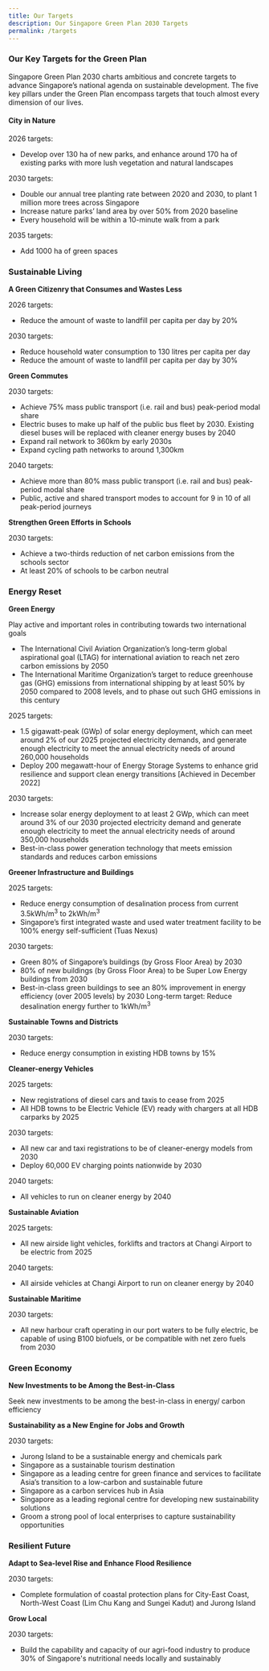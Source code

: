 ```yaml
---
title: Our Targets
description: Our Singapore Green Plan 2030 Targets
permalink: /targets
---
```


### Our Key Targets for the Green Plan
Singapore Green Plan 2030 charts ambitious and concrete targets to advance Singapore’s national agenda on sustainable development. The five key pillars under the Green Plan encompass targets that touch almost every dimension of our lives.

#### City in Nature 

2026 targets:
- Develop over 130 ha of new parks, and enhance around 170 ha of existing parks with more lush vegetation and natural landscapes

2030 targets:
- Double our annual tree planting rate between 2020 and 2030, to plant 1 million more trees across Singapore
- Increase nature parks’ land area by over 50% from 2020 baseline
- Every household will be within a 10-minute walk from a park

2035 targets:
- Add 1000 ha of green spaces

### Sustainable Living

**A Green Citizenry that Consumes and Wastes Less**

2026 targets:
- Reduce the amount of waste to landfill per capita per day by 20%

2030 targets:
- Reduce household water consumption to 130 litres per capita per day
- Reduce the amount of waste to landfill per capita per day by 30%

**Green Commutes**

2030 targets:
- Achieve 75% mass public transport (i.e. rail and bus) peak-period modal share
- Electric buses to make up half of the public bus fleet by 2030. Existing diesel buses will be replaced with cleaner energy buses by 2040
- Expand rail network to 360km by early 2030s
- Expand cycling path networks to around 1,300km

2040 targets:
- Achieve more than 80% mass public transport (i.e. rail and bus) peak-period modal share
- Public, active and shared transport modes to account for 9 in 10 of all peak-period journeys

**Strengthen Green Efforts in Schools**

2030 targets:
- Achieve a two-thirds reduction of net carbon emissions from the schools sector
- At least 20% of schools to be carbon neutral

### Energy Reset

**Green Energy**

Play active and important roles in contributing towards two international goals

- The International Civil Aviation Organization’s long-term global aspirational goal (LTAG) for international aviation to reach net zero carbon emissions by 2050
- The International Maritime Organization’s target to reduce greenhouse gas (GHG) emissions from international shipping by at least 50% by 2050 compared to 2008 levels, and to phase out such GHG emissions in this century

2025 targets:
- 1.5 gigawatt-peak (GWp) of solar energy deployment, which can meet around 2% of our 2025 projected electricity demands, and generate enough electricity to meet the annual electricity needs of around 260,000 households
- Deploy 200 megawatt-hour of Energy Storage Systems to enhance grid resilience and support clean energy transitions [Achieved in December 2022] 

2030 targets:
- Increase solar energy deployment to at least 2 GWp, which can meet around 3% of our 2030 projected electricity demand and generate enough electricity to meet the annual electricity needs of around 350,000 households
- Best-in-class power generation technology that meets emission standards and reduces carbon emissions

**Greener Infrastructure and Buildings**

2025 targets:

- Reduce energy consumption of desalination process from current 3.5kWh/m<sup>3</sup> to 2kWh/m<sup>3</sup>
- Singapore’s first integrated waste and used water treatment facility to be 100% energy self-sufficient (Tuas Nexus)

2030 targets:

- Green 80% of Singapore’s buildings (by Gross Floor Area) by 2030
- 80% of new buildings (by Gross Floor Area) to be Super Low Energy buildings from 2030
- Best-in-class green buildings to see an 80% improvement in energy efficiency (over 2005 levels) by 2030
Long-term target: Reduce desalination energy further to 1kWh/m<sup>3</sup>

**Sustainable Towns and Districts**

2030 targets:
- Reduce energy consumption in existing HDB towns by 15%

**Cleaner-energy Vehicles**

2025 targets:
- New registrations of diesel cars and taxis to cease from 2025
- All HDB towns to be Electric Vehicle (EV) ready with chargers at all HDB carparks by 2025

2030 targets:
- All new car and taxi registrations to be of cleaner-energy models from 2030
- Deploy 60,000 EV charging points nationwide by 2030

2040 targets:
- All vehicles to run on cleaner energy by 2040

**Sustainable Aviation**

2025 targets:
- All new airside light vehicles, forklifts and tractors at Changi Airport to be electric from 2025

2040 targets:
- All airside vehicles at Changi Airport to run on cleaner energy by 2040

**Sustainable Maritime**

2030 targets:
- All new harbour craft operating in our port waters to be fully electric, be capable of using B100 biofuels, or be compatible with net zero fuels from 2030

### Green Economy 

**New Investments to be Among the Best-in-Class**

Seek new investments to be among the best-in-class in energy/ carbon efficiency

**Sustainability as a New Engine for Jobs and Growth**

2030 targets:
- Jurong Island to be a sustainable energy and chemicals park
- Singapore as a sustainable tourism destination
- Singapore as a leading centre for green finance and services to facilitate Asia’s transition to a low-carbon and sustainable future
- Singapore as a carbon services hub in Asia
- Singapore as a leading regional centre for developing new sustainability solutions
- Groom a strong pool of local enterprises to capture sustainability opportunities

### Resilient Future

**Adapt to Sea-level Rise and Enhance Flood Resilience**

2030 targets:
- Complete formulation of coastal protection plans for City-East Coast, North-West Coast (Lim Chu Kang and Sungei Kadut) and Jurong Island

**Grow Local**

2030 targets:
- Build the capability and capacity of our agri-food industry to produce 30% of Singapore's nutritional needs locally and sustainably

